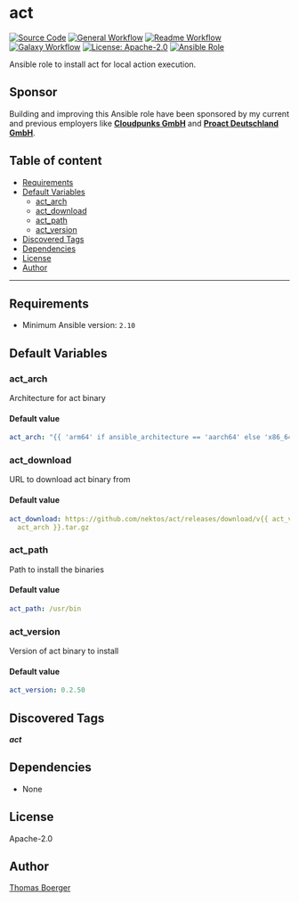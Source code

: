 # act

[![Source Code](https://img.shields.io/badge/github-source%20code-blue?logo=github&logoColor=white)](https://github.com/rolehippie/act)
[![General Workflow](https://github.com/rolehippie/act/actions/workflows/general.yml/badge.svg)](https://github.com/rolehippie/act/actions/workflows/general.yml)
[![Readme Workflow](https://github.com/rolehippie/act/actions/workflows/docs.yml/badge.svg)](https://github.com/rolehippie/act/actions/workflows/docs.yml)
[![Galaxy Workflow](https://github.com/rolehippie/act/actions/workflows/galaxy.yml/badge.svg)](https://github.com/rolehippie/act/actions/workflows/galaxy.yml)
[![License: Apache-2.0](https://img.shields.io/github/license/rolehippie/act)](https://github.com/rolehippie/act/blob/master/LICENSE)
[![Ansible Role](https://img.shields.io/badge/role-rolehippie.act-blue)](https://galaxy.ansible.com/rolehippie/act)

Ansible role to install act for local action execution.

## Sponsor

Building and improving this Ansible role have been sponsored by my current and previous employers like **[Cloudpunks GmbH](https://cloudpunks.de)** and **[Proact Deutschland GmbH](https://www.proact.eu)**.

## Table of content

- [Requirements](#requirements)
- [Default Variables](#default-variables)
  - [act_arch](#act_arch)
  - [act_download](#act_download)
  - [act_path](#act_path)
  - [act_version](#act_version)
- [Discovered Tags](#discovered-tags)
- [Dependencies](#dependencies)
- [License](#license)
- [Author](#author)

---

## Requirements

- Minimum Ansible version: `2.10`

## Default Variables

### act_arch

Architecture for act binary

#### Default value

```YAML
act_arch: "{{ 'arm64' if ansible_architecture == 'aarch64' else 'x86_64' }}"
```

### act_download

URL to download act binary from

#### Default value

```YAML
act_download: https://github.com/nektos/act/releases/download/v{{ act_version }}/act_Linux_{{
  act_arch }}.tar.gz
```

### act_path

Path to install the binaries

#### Default value

```YAML
act_path: /usr/bin
```

### act_version

Version of act binary to install

#### Default value

```YAML
act_version: 0.2.50
```

## Discovered Tags

**_act_**


## Dependencies

- None

## License

Apache-2.0

## Author

[Thomas Boerger](https://github.com/tboerger)
